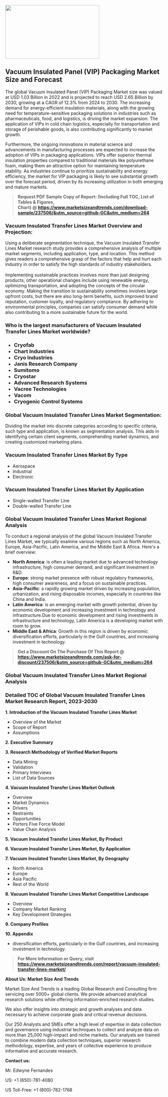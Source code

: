 <p><img class="alignnone size-medium wp-image-20088" src="https://ffe5etoiles.com/wp-content/uploads/2024/12/MST1-300x171.png" alt="" width="300" height="171" /></p><h2>Vacuum Insulated Panel (VIP) Packaging Market Size and Forecast</h2><p>The global Vacuum Insulated Panel (VIP) Packaging Market size was valued at USD 1.03 Billion in 2022 and is projected to reach USD 2.65 Billion by 2030, growing at a CAGR of 12.3% from 2024 to 2030. The increasing demand for energy-efficient insulation materials, along with the growing need for temperature-sensitive packaging solutions in industries such as pharmaceuticals, food, and logistics, is driving the market expansion. The application of VIPs in cold chain logistics, especially for transportation and storage of perishable goods, is also contributing significantly to market growth.</p><p>Furthermore, the ongoing innovations in material science and advancements in manufacturing processes are expected to increase the adoption of VIPs in packaging applications. VIPs offer superior thermal insulation properties compared to traditional materials like polyurethane foam, making them an attractive option for maintaining temperature stability. As industries continue to prioritize sustainability and energy efficiency, the market for VIP packaging is likely to see substantial growth over the forecast period, driven by its increasing utilization in both emerging and mature markets.</p></p><blockquote id="" class=""><strong>Request PDF Sample Copy of Report: (Including Full TOC, List of Tables &amp; Figures, Chart)&nbsp;@&nbsp;<strong><a href="https://www.marketsizeandtrends.com/download-sample/237506/&utm_source=github-GC&utm_medium=264" target="_blank">https://www.marketsizeandtrends.com/download-sample/237506/&utm_source=github-GC&utm_medium=264</a></strong></strong></blockquote><h3 id="" class="">Vacuum Insulated Transfer Lines Market&nbsp;Overview and Projection:</h3><p id="" class="">Using a deliberate segmentation technique, the Vacuum Insulated Transfer Lines Market research study provides a comprehensive analysis of multiple market segments, including application, type, and location. This method gives readers a comprehensive grasp of the factors that help and hurt each industry in order to satisfy the high standards of industry stakeholders. <br /> <br />Implementing sustainable practices involves more than just designing products; other operational changes include using renewable energy, optimizing transportation, and adopting the concepts of the circular economy. Making the transition to sustainability sometimes involves large upfront costs, but there are also long-term benefits, such improved brand reputation, customer loyalty, and regulatory compliance. By adhering to environmental principles, companies can satisfy consumer demand while also contributing to a more sustainable future for the world.</p><h3 id="" class="">Who is the largest manufacturers of&nbsp;Vacuum Insulated Transfer Lines Market worldwide?</h3><h3 class=""><p><ul><li>Cryofab </li><li> Chart Industries </li><li> Cryo Industries </li><li> Janis Research Company </li><li> Sumitomo </li><li> Cryostar </li><li> Advanced Research Systems </li><li> Vacree Technologies </li><li> Vacom </li><li> Cryogenic Control Systems</li></ul></p></h3><h3 id="" class="">Global&nbsp;Vacuum Insulated Transfer Lines Market Segmentation:</h3><p id="" class="">Dividing the market into discrete categories according to specific criteria, such type and application, is known as segmentation analysis. This aids in identifying certain client segments, comprehending market dynamics, and creating customized marketing plans.</p><h3 id="" class="">Vacuum Insulated Transfer Lines Market&nbsp;By Type</h3><p><p><ul><li>Aerospace</li><li> Industrial</li><li> Electronic</p></li></ul></p></p><h3 id="" class="">Vacuum Insulated Transfer Lines Market&nbsp;By Application</h3><p class=""><p><ul><li>Single-walled Transfer Line</li><li> Double-walled Transfer Line</li></ul></p></p><h3 id="" class="">Global Vacuum Insulated Transfer Lines Market Regional Analysis</h3><p id="" class="">To conduct a regional analysis of the global Vacuum Insulated Transfer Lines Market, we typically examine various regions such as North America, Europe, Asia-Pacific, Latin America, and the Middle East &amp; Africa. Here's a brief overview:</p><ul><li><strong>North America</strong>: is often a leading market due to advanced technology infrastructure, high consumer demand, and significant investment in R&amp;D.</li><li><strong>Europe</strong>: strong market presence with robust regulatory frameworks, high consumer awareness, and a focus on sustainable practices.</li><li><strong>Asia-Pacific</strong>: a rapidly growing market driven by increasing population, urbanization, and rising disposable incomes, especially in countries like China and India.</li><li><strong>Latin America</strong>: is an emerging market with growth potential, driven by economic development and increasing investment in technology and infrastructure.Due to economic development and rising investments in infrastructure and technology, Latin America is a developing market with room to grow.</li><li><strong>Middle East &amp; Africa</strong>: Growth in this region is driven by economic diversification efforts, particularly in the Gulf countries, and increasing investment in technology.</li></ul><blockquote id="" class=""><strong>Get a Discount On The Purchase Of This Report @ <strong><a href="https://www.marketsizeandtrends.com/ask-for-discount/237506/&utm_source=github-GC&utm_medium=264" target="_blank">https://www.marketsizeandtrends.com/ask-for-discount/237506/&utm_source=github-GC&utm_medium=264</a></strong></strong></blockquote><h3 id="" class="">Global Vacuum Insulated Transfer Lines Market Regional Analysis</h3><h3 id="" class="">Detailed TOC of Global Vacuum Insulated Transfer Lines Market Research Report, 2023-2030</h3><p id="" class=""><strong>1. Introduction of the Vacuum Insulated Transfer Lines Market</strong></p><ul><li>Overview of the Market</li><li>Scope of Report</li><li>Assumptions</li></ul><p id="" class=""><strong>2. Executive Summary</strong></p><p id="" class=""><strong>3. Research Methodology of Verified Market Reports</strong></p><ul><li>Data Mining</li><li>Validation</li><li>Primary Interviews</li><li>List of Data Sources</li></ul><p id="" class=""><strong>4. Vacuum Insulated Transfer Lines Market Outlook</strong></p><ul><li>Overview</li><li>Market Dynamics</li><li>Drivers</li><li>Restraints</li><li>Opportunities</li><li>Porters Five Force Model</li><li>Value Chain Analysis</li></ul><p id="" class=""><strong>5. Vacuum Insulated Transfer Lines Market, By Product</strong></p><p id="" class=""><strong>6. Vacuum Insulated Transfer Lines Market, By Application</strong></p><p id="" class=""><strong>7. Vacuum Insulated Transfer Lines Market, By Geography</strong></p><ul><li>North America</li><li>Europe</li><li>Asia Pacific</li><li>Rest of the World</li></ul><p id="" class=""><strong>8. Vacuum Insulated Transfer Lines Market Competitive Landscape</strong></p><ul><li>Overview</li><li>Company Market Ranking</li><li>Key Development Strategies</li></ul><p id="" class=""><strong>9. Company Profiles</strong></p><p id="" class=""><strong>10. Appendix</strong></p><ul><li>diversification efforts, particularly in the Gulf countries, and increasing investment in technology.</li></ul><blockquote id="" class=""><strong>For More Information or Query, visit <strong><strong><a href="https://www.marketsizeandtrends.com/report/vacuum-insulated-transfer-lines-market/" target="_blank">https://www.marketsizeandtrends.com/report/vacuum-insulated-transfer-lines-market/</a></strong></strong></strong></blockquote><p id="" class=""><strong>About Us: Market Size And Trends</strong></p><p id="" class="">Market Size And Trends is a leading Global Research and Consulting firm servicing over 5000+ global clients. We provide advanced analytical research solutions while offering information-enriched research studies.</p><p id="" class="">We also offer insights into strategic and growth analyses and data necessary to achieve corporate goals and critical revenue decisions.</p><p id="" class="">Our 250 Analysts and SMEs offer a high level of expertise in data collection and governance using industrial techniques to collect and analyze data on more than 25,000 high-impact and niche markets. Our analysts are trained to combine modern data collection techniques, superior research methodology, expertise, and years of collective experience to produce informative and accurate research.</p><p id="" class=""><strong>Contact us:</strong></p><p id="" class="">Mr. Edwyne Fernandes</p><p id="" class="">US: +1 (650)-781-4080</p><p id="" class="">US Toll-Free: +1 (800)-782-1768</p>
